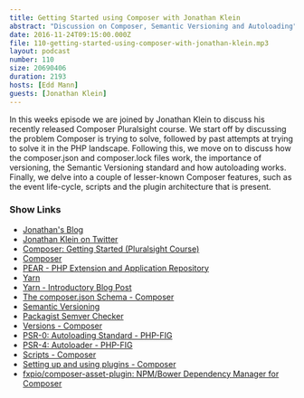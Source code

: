 ```yaml
---
title: Getting Started using Composer with Jonathan Klein
abstract: "Discussion on Composer, Semantic Versioning and Autoloading"
date: 2016-11-24T09:15:00.000Z
file: 110-getting-started-using-composer-with-jonathan-klein.mp3
layout: podcast
number: 110
size: 20690406
duration: 2193
hosts: [Edd Mann]
guests: [Jonathan Klein]
---
```


In this weeks episode we are joined by Jonathan Klein to discuss his recently released Composer Pluralsight course.
We start off by discussing the problem Composer is trying to solve, followed by past attempts at trying to solve it in the PHP landscape.
Following this, we move on to discuss how the composer.json and composer.lock files work, the importance of versioning, the Semantic Versioning standard and how autoloading works.
Finally, we delve into a couple of lesser-known Composer features, such as the event life-cycle, scripts and the plugin architecture that is present.

### Show Links

- [Jonathan's Blog](http://www.jonathanklein.net/)
- [Jonathan Klein on Twitter](https://twitter.com/jonathanklein)
- [Composer: Getting Started (Pluralsight Course)](https://app.pluralsight.com/courses/composer-get-started)
- [Composer](https://getcomposer.org/)
- [PEAR - PHP Extension and Application Repository](http://pear.php.net/)
- [Yarn](https://yarnpkg.com/)
- [Yarn - Introductory Blog Post](https://code.facebook.com/posts/1840075619545360)
- [The composer.json Schema - Composer](https://getcomposer.org/doc/04-schema.md)
- [Semantic Versioning](http://semver.org/)
- [Packagist Semver Checker](https://semver.mwl.be/)
- [Versions - Composer](https://getcomposer.org/doc/articles/versions.md)
- [PSR-0: Autoloading Standard - PHP-FIG](http://www.php-fig.org/psr/psr-0/)
- [PSR-4: Autoloader - PHP-FIG](http://www.php-fig.org/psr/psr-4/)
- [Scripts - Composer](https://getcomposer.org/doc/articles/scripts.md)
- [Setting up and using plugins - Composer](https://getcomposer.org/doc/articles/plugins.md)
- [fxpio/composer-asset-plugin: NPM/Bower Dependency Manager for Composer](https://github.com/fxpio/composer-asset-plugin)
